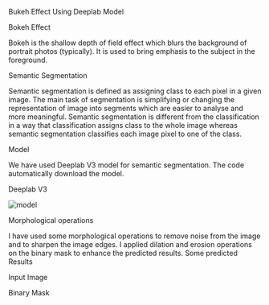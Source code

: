 Bukeh Effect Using Deeplab Model

 Bokeh Effect

 Bokeh is the shallow depth of field effect which blurs the background of portrait photos (typically). It is used to bring emphasis to the subject in the       foreground.

Semantic Segmentation

Semantic segmentation is defined as assigning class to each pixel in a given image. The main task of segmentation is simplifying or changing the representation of image into segments which are easier to analyse and more meaningful. Semantic segmentation is different from the classification in a way that classification assigns class to the whole image whereas semantic segmentation classifies each image pixel to one of the class.

Model

We have used Deeplab V3 model for semantic segmentation. The code automatically download the model. 

Deeplab V3



![model](https://user-images.githubusercontent.com/69388951/106385154-8afbf100-63f0-11eb-8fe6-b5de73bd331c.png)





Morphological operations

I have used some morphological operations to remove noise from the image and to sharpen the image edges. I applied dilation and erosion operations on the binary mask to enhance the predicted results.
Some predicted Results

Input Image

Binary Mask
